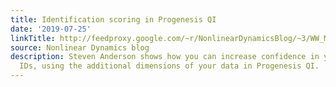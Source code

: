 ```yaml
---
title: Identification scoring in Progenesis QI
date: '2019-07-25'
linkTitle: http://feedproxy.google.com/~r/NonlinearDynamicsBlog/~3/WW_MYPd3po0/
source: Nonlinear Dynamics blog
description: Steven Anderson shows how you can increase confidence in your metabolomics
  IDs, using the additional dimensions of your data in Progenesis QI.
---
```

